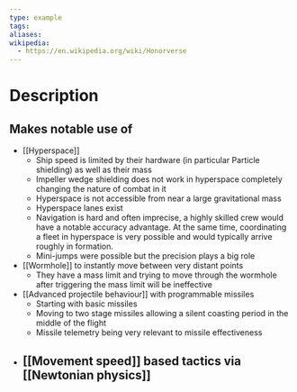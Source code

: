 ```yaml
---
type: example
tags: 
aliases: 
wikipedia:
  - https://en.wikipedia.org/wiki/Honorverse
---
```

# Description


## Makes notable use of
- [[Hyperspace]]
	- Ship speed is limited by their hardware (in particular Particle shielding) as well as their mass
	- Impeller wedge shielding does not work in hyperspace completely changing the nature of combat in it
	- Hyperspace is not accessible from near a large gravitational mass
	- Hyperspace lanes exist
	- Navigation is hard and often imprecise, a highly skilled crew would have a notable accuracy advantage. At the same time, coordinating a fleet in hyperspace is very possible and would typically arrive roughly in formation.
	- Mini-jumps were possible but the precision plays a big role
- [[Wormhole]] to instantly move between very distant points
	- They have a mass limit and trying to move through the wormhole after triggering the mass limit will be ineffective
- [[Advanced projectile behaviour]] with programmable missiles
	- Starting with basic missiles
	- Moving to two stage missiles allowing a silent coasting period in the middle of the flight
	- Missile telemetry being very relevant to missile effectiveness
- [[Movement speed]] based tactics via [[Newtonian physics]]
	- 
